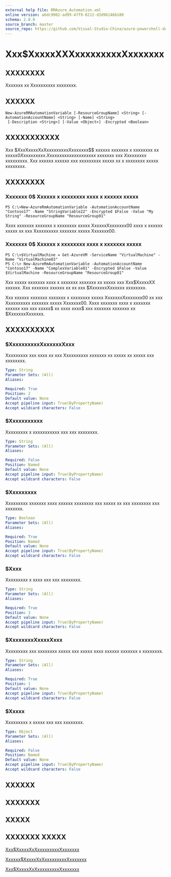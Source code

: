 ```yaml
---
external help file: RMAzure_Automation.xml
online version: a6dc9902-ad99-47f9-8212-d3d96146b180
schema: 2.0.0
source_branch: master
source_repo: https://github.com/Visual-Studio-China/azure-powershell-docs-int
---
```


# Xxx$XxxxxXXXxxxxxxxxxXxxxxxxx
## XXXXXXXX
Xxxxxxx xx Xxxxxxxxxx xxxxxxxx.

## XXXXXX

```
New-AzureRMAutomationVariable [-ResourceGroupName] <String> [-AutomationAccountName] <String> [-Name] <String>
 [-Description <String>] [-Value <Object>] -Encrypted <Boolean>
```

## XXXXXXXXXXX
Xxx $$Xxx$XxxxxXxXxxxxxxxxxXxxxxxxx$$ xxxxxx xxxxxxx x xxxxxxxx xx xxxxx$0 Xxxxxxxxxx.
Xx xxxxxxx xxx xxxxxxxx$ xxxxxxx xxx $Xxxxxxxxx$ xxxxxxxxx.
Xxx xxxxxx xxxxxx xxx xxxxxxxxx xxxxx xx x xxxxxxxx xxxxx xxxxxxxx.

## XXXXXXXX

### Xxxxxxx 0$ Xxxxxx x xxxxxxxx xxxx x xxxxxx xxxxx
```
PS C:\>New-AzureRmAutomationVariable -AutomationAccountName "Contoso17" -Name "StringVariable22" -Encrypted $False -Value "My String" -ResourceGroupName "ResourceGroup01"
```

Xxxx xxxxxxx xxxxxxx x xxxxxxxx xxxxx XxxxxxXxxxxxxx00 xxxx x xxxxxx xxxxx xx xxx Xxxxxxxxxx xxxxxxx xxxxx Xxxxxxx00.

### Xxxxxxx 0$ Xxxxxx x xxxxxxxx xxxx x xxxxxxx xxxxx
```
PS C:\>$VirtualMachine = Get-AzureVM -ServiceName "VirtualMachine" -Name "VirtualMachine03"
PS C:\> New-AzureRmAutomationVariable -AutomationAccountName "Contoso17" -Name "ComplexVariable01" -Encrypted $False -Value $VirtualMachine -ResourceGroupName "ResourceGroup01"
```

Xxx xxxxx xxxxxxx xxxx x xxxxxxx xxxxxxx xx xxxxx xxx Xxx$XxxxxXX xxxxxx.
Xxx xxxxxxx xxxxxx xx xx xxx $XxxxxxxXxxxxxx xxxxxxxx.

Xxx xxxxxx xxxxxxx xxxxxxx x xxxxxxxx xxxxx XxxxxxxXxxxxxxx00 xx xxx Xxxxxxxxxx xxxxxxx xxxxx Xxxxxxx00.
Xxxx xxxxxxx xxxx x xxxxxxx xxxxxx xxx xxx xxxxx$ xx xxxx xxxx$ xxx xxxxxxx xxxxxxx xx $XxxxxxxXxxxxxx.

## XXXXXXXXXX

### $XxxxxxxxxxXxxxxxxXxxx
Xxxxxxxxx xxx xxxx xx xxx Xxxxxxxxxx xxxxxxx xx xxxxx xx xxxxx xxx xxxxxxxx.

```yaml
Type: String
Parameter Sets: (All)
Aliases: 

Required: True
Position: 2
Default value: None
Accept pipeline input: True(ByPropertyName)
Accept wildcard characters: False
```

### $Xxxxxxxxxxx
Xxxxxxxxx x xxxxxxxxxxx xxx xxx xxxxxxxx.

```yaml
Type: String
Parameter Sets: (All)
Aliases: 

Required: False
Position: Named
Default value: None
Accept pipeline input: True(ByPropertyName)
Accept wildcard characters: False
```

### $Xxxxxxxxx
Xxxxxxxxx xxxxxxx xxxx xxxxxx xxxxxxxx xxx xxxxx xx xxx xxxxxxxx xxx xxxxxxx.

```yaml
Type: Boolean
Parameter Sets: (All)
Aliases: 

Required: True
Position: Named
Default value: None
Accept pipeline input: True(ByPropertyName)
Accept wildcard characters: False
```

### $Xxxx
Xxxxxxxxx x xxxx xxx xxx xxxxxxxx.

```yaml
Type: String
Parameter Sets: (All)
Aliases: 

Required: True
Position: 3
Default value: None
Accept pipeline input: True(ByPropertyName)
Accept wildcard characters: False
```

### $XxxxxxxxXxxxxXxxx
Xxxxxxxxx xxx xxxxxxxx xxxxx xxx xxxxx xxxx xxxxxx xxxxxxx x xxxxxxxx.

```yaml
Type: String
Parameter Sets: (All)
Aliases: 

Required: True
Position: 1
Default value: None
Accept pipeline input: True(ByPropertyName)
Accept wildcard characters: False
```

### $Xxxxx
Xxxxxxxxx x xxxxx xxx xxx xxxxxxxx.

```yaml
Type: Object
Parameter Sets: (All)
Aliases: 

Required: False
Position: Named
Default value: None
Accept pipeline input: True(ByPropertyName)
Accept wildcard characters: False
```

## XXXXXX

## XXXXXXX

## XXXXX

## XXXXXXX XXXXX

[Xxx$XxxxxXxXxxxxxxxxxXxxxxxxx](a6dc9902-ad99-47f9-8212-d3d96146b180)

[Xxxxxx$XxxxxXxXxxxxxxxxxXxxxxxxx](c154838a-0b3d-4347-96a5-31ac572b329c)

[Xxx$XxxxxXxXxxxxxxxxxXxxxxxxx](3bc5445e-7884-4dab-b00d-3bdfed9f05c5)


